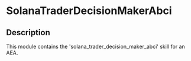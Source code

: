 # SolanaTraderDecisionMakerAbci

## Description

This module contains the 'solana_trader_decision_maker_abci' skill for an AEA.
